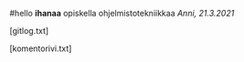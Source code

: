 #hello
**ihanaa** opiskella ohjelmistotekniikkaa
*Anni, 21.3.2021*


[gitlog.txt]

[komentorivi.txt]




